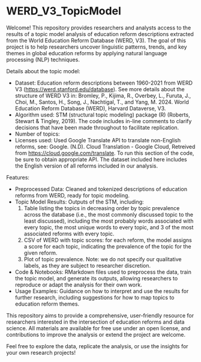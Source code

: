 # WERD_V3_TopicModel
Welcome! This repository provides researchers and analysts access to the results of a topic model analysis of education reform descriptions extracted from the World Education Reform Database (WERD, V3). The goal of this project is to help researchers uncover linguistic patterns, trends, and key themes in global education reforms by applying natural language processing (NLP) techniques.

Details about the topic model:
* Dataset: Education reform descriptions between 1960-2021 from WERD V3 (https://werd.stanford.edu/database). See more details about the structure of WERD V3 in: Bromley, P., Kijima, R., Overbey, L., Furuta, J., Choi, M., Santos, H., Song, J., Nachtigal, T., and Yang, M. 2024. World Education Reform Database (WERD), Harvard Dataverse, V3.
* Algorithm used: STM (structural topic modeling) package (R) (Roberts, Stewart & Tingley, 2019). The code includes in-line comments to clarify decisions that have been made throughout to facilitate replication.
* Number of topics: 
* Licenses used: Used Google Translate API to translate non-English reforms, see: Google. (N.D). Cloud Translation - Google Cloud, Retreived from https://cloud.google.com/translate. To run this section of the code, be sure to obtain appropriate API. The dataset included here includes the English version of all reforms included in our analysis.
  
Features:
* Preprocessed Data: Cleaned and tokenized descriptions of education reforms from WERD, ready for topic modeling.
* Topic Model Results: Outputs of the STM, including:
  1) Table listing the topics in decreasing order by topic prevalence across the database (i.e., the most commonly discussed topic to the least discussed), including the most probably words associated with every topic, the most unique words to every topic, and 3 of the most associated reforms with every topic.
  2) CSV of WERD with topic scores: for each reform, the model assigns a score for each topic, indicating the prevalence of the topic for the given reform.
  3) Plot of topic prevalence.
  Note: we do not specify our qualitative labels, as they are subject to researcher discretion.
* Code & Notebooks: RMarkdown files used to preprocess the data, train the topic model, and generate its outputs, allowing researchers to reproduce or adapt the analysis for their own work.
* Usage Examples: Guidance on how to interpret and use the results for further research, including suggestions for how to map topics to education reform themes.

This repository aims to provide a comprehensive, user-friendly resource for researchers interested in the intersection of education reforms and data science. All materials are available for free use under an open license, and contributions to improve the analysis or extend the project are welcome.

Feel free to explore the data, replicate the analysis, or use the insights for your own research projects! 
